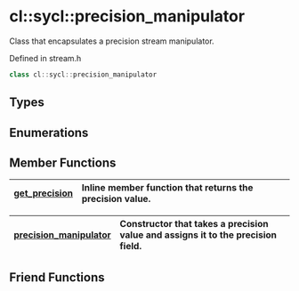 # cl::sycl::precision_manipulator

Class that encapsulates a precision stream manipulator. 

Defined in stream.h

```cpp
class cl::sycl::precision_manipulator
```

## Types

## Enumerations

## Member Functions

| [get_precision](./functions/get_precision/README.md) | Inline member function that returns the precision value.  |
| :--- | :--- |

| [precision_manipulator](./functions/precision_manipulator/README.md) | Constructor that takes a precision value and assigns it to the precision field.  |
| :--- | :--- |


## Friend Functions

